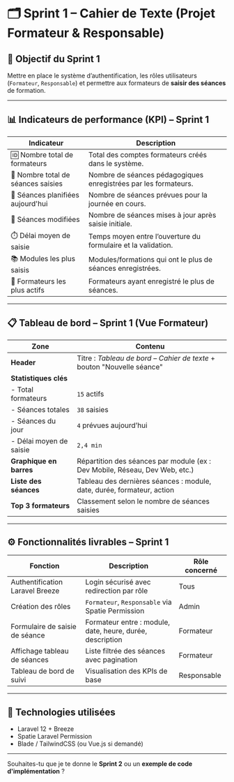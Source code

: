# 🗂️ Sprint 1 – Cahier de Texte (Projet Formateur & Responsable)

## 🎯 Objectif du Sprint 1

Mettre en place le système d’authentification, les rôles utilisateurs (`Formateur`, `Responsable`) et permettre aux formateurs de **saisir des séances** de formation.

---

## 📊 Indicateurs de performance (KPI) – Sprint 1

| Indicateur                          | Description                                                               |
|-------------------------------------|---------------------------------------------------------------------------|
| 🆔 Nombre total de formateurs       | Total des comptes formateurs créés dans le système.                       |
| 📝 Nombre total de séances saisies  | Nombre de séances pédagogiques enregistrées par les formateurs.          |
| 📅 Séances planifiées aujourd'hui   | Nombre de séances prévues pour la journée en cours.                      |
| 🔄 Séances modifiées                | Nombre de séances mises à jour après saisie initiale.                    |
| ⏱️ Délai moyen de saisie            | Temps moyen entre l’ouverture du formulaire et la validation.            |
| 📚 Modules les plus saisis          | Modules/formations qui ont le plus de séances enregistrées.             |
| 👤 Formateurs les plus actifs       | Formateurs ayant enregistré le plus de séances.                         |

---

## 📋 Tableau de bord – Sprint 1 (Vue Formateur)

| Zone                    | Contenu                                                                 |
|-------------------------|-------------------------------------------------------------------------|
| **Header**              | Titre : *Tableau de bord – Cahier de texte* + bouton "Nouvelle séance" |
| **Statistiques clés**   |                                                                         |
| - Total formateurs      | `15` actifs                                                             |
| - Séances totales       | `38` saisies                                                            |
| - Séances du jour       | `4` prévues aujourd’hui                                                 |
| - Délai moyen de saisie | `2,4 min`                                                               |
| **Graphique en barres** | Répartition des séances par module (ex : Dev Mobile, Réseau, Dev Web, etc.)  |
| **Liste des séances**   | Tableau des dernières séances : module, date, durée, formateur, action |
| **Top 3 formateurs**    | Classement selon le nombre de séances saisies                          |

---

## ⚙️ Fonctionnalités livrables – Sprint 1

| Fonction                          | Description                                                   | Rôle concerné     |
|----------------------------------|---------------------------------------------------------------|-------------------|
| Authentification Laravel Breeze  | Login sécurisé avec redirection par rôle                      | Tous              |
| Création des rôles               | `Formateur`, `Responsable` via Spatie Permission              | Admin             |
| Formulaire de saisie de séance   | Formateur entre : module, date, heure, durée, description     | Formateur         |
| Affichage tableau de séances     | Liste filtrée des séances avec pagination                     | Formateur         |
| Tableau de bord de suivi         | Visualisation des KPIs de base                               | Responsable       |

---

## 🧪 Technologies utilisées

- Laravel 12 + Breeze
- Spatie Laravel Permission
- Blade / TailwindCSS (ou Vue.js si demandé)

---

Souhaites-tu que je te donne le **Sprint 2** ou un **exemple de code d'implémentation** ?
